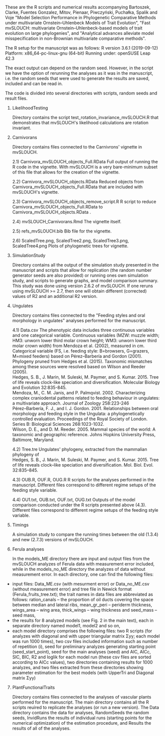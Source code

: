 These are the R scripts and numerical results accompanying Bartoszek, Clarke, Fuentes Gonzalez, Mitov, Pienaar, Piwczyński, Puchałka, Spalik and Voje "Model Selection Performance in Phylogenetic Comparative Methods under multivariate Ornstein–Uhlenbeck Models of Trait Evolution", "Fast mvSLOUCH: multivariate Ornstein–Uhlenbeck-based models of trait evolution on large phylogenies", and "Analytical advances alleviate model misspecification in non-Brownian multivariate comparative methods".

The R setup for the manuscript was as follows: R version 3.6.1 (2019-09-12) Platform: x86_64-pc-linux-gnu (64-bit) Running under: openSUSE Leap 42.3

The exact output can depend on the random seed. However, in the script we have the option of rerunning the analyses as it was in the manuscript, i.e.
the random seeds that were used to generate the results are saved, included and can be read in.

The code is divided into several directories with scripts, random seeds and result files.

1) LikelihoodTesting

    Directory contains the script test_rotation_invariance_mvSLOUCH.R that demonstrates that mvSLOUCH's likelihood calculations are rotation invariant.
        
2) Carnivorans

    Directory contains files connected to the Carnivrons' vignette in mvSLOUCH.
    
    2.1) Carnivora_mvSLOUCH_objects_Full.RData
        Full output of  running the R code in the vignette. With mvSLOUCH is a very bare-minimum subset of this file that allows for the creation of the            vignette.
        
    2.2) Carnivora_mvSLOUCH_objects.RData
        Reduced objects from Carnivora_mvSLOUCH_objects_Full.RData that are included with mvSLOUCH's vignette.
        
    2.3) Carnivora_mvSLOUCH_objects_remove_script.R
        R script to reduce Carnivora_mvSLOUCH_objects_Full.RData to Carnivora_mvSLOUCH_objects.RData .
        
    2.4) mvSLOUCH_Carnivorans.Rmd
        The vignette itself.
        
    2.5) refs_mvSLOUCH.bib 
        Bib file for the vignette.
        
    2.6) ScaledTree.png, ScaledTree2.png, ScaledTree3.png, ScaledTree4.png
        Plots of phylogenetic trees for vignette.

3) SimulationStudy

    Directory contains all the output of the simulation study presented in the manuscript and scripts that allow for replication (the random number generator seeds are also provided) or running ones own simulation study, and scripts to generate graphs, and model comparison summary. This study was done using version 2.6.2 of mvSLOUCH. If one reruns using mvSLOUCH >= 2.7, then one will obtain different (corrected) values of R2 and an additional R2 version. 
    
4) Ungulates

    Directory contains files connected to the "Feeding styles and oral morphology in ungulates" analyses performed for the manuscript.
    
    4.1) Data.csv
        The phenotypic data includes three continuous variables and one categorical variable. Continuous variables (MZW: muzzle width; HM3: unworn lower 
        third molar crown height; WM3: unworn lower third molar crown width) from Mendoza et al. (2002), measured in cm. Categorical variable (FS, i.e. 
        feeding style: B=browsers, G=grazers, M=mixed feeders) based on Pérez–Barbería and Gordon (2001). Phylogeny pruned from Hedges et al. (2015). 
        Taxonomic mismatches among these sources were resolved based on Wilson and Reeder (2005).        
        Hedges, S. B., J. Marin, M. Suleski, M. Paymer, and S. Kumar. 2015. Tree of life reveals clock-like speciation and diversification. 
        Molecular Biology and Evolution 32:835-845.        
        Mendoza, M., C. M. Janis, and P. Palmqvist. 2002. Characterizing complex craniodental patterns related to feeding behaviour in ungulates: 
        a multivariate approach. Journal of Zoology 258:223-246       
      Pérez–Barbería, F. J., and I. J. Gordon. 2001. Relationships between oral morphology and feeding style in the Ungulata: a phylogenetically
        controlled evaluation. Proceedings of the Royal Society of London. Series B: Biological Sciences 268:1023-1032.       
      Wilson, D. E., and D. M. Reeder. 2005. Mammal species of the world: A taxonomic and geographic reference. 
        Johns Hopkins University Press, Baltimore, Maryland.         
    
    4.2) Tree.tre 
        Ungulates' phylogeny, extracted from the mammalian phylogeny of         
        Hedges, S. B., J. Marin, M. Suleski, M. Paymer, and S. Kumar. 2015. Tree of life reveals clock–like speciation and diversification. Mol. Biol. Evol. 32:835–845.
        
    4.3) OUB.R, OUF.R, OUG.R
        R scripts for the analyses performed in the manuscript. Different files correspond to different regime setups of the feeding style variable.
        
    4.4) OU1.txt, OUB.txt, OUF.txt, OUG.txt
        Outputs of the model comparison conducted under the R scripts presented above (4.3). Different files correspond to different regime setups of the feeding style variable.
        
5) Timings

    A simulation study to compare the running times between the old (1.3.4) and new (2.7.3) versions of mvSLOUCH.

6) Ferula analyses

    In the models_ME directory there are input and output files from the mvSLOUCH analyzes of Ferula data with measurement error included, while in the models_no_ME                directory the analyzes of data without measurement error. In each directory, one can find the following files:

- input files: Data_ME.csv (with mesurment error) or Data_no_ME.csv (without measurement error) and tree file in Newick format (Ferula_fruits_tree.txt); the trait names in data files are abbreviated as follows: ration_canals – the proportion of oil ducts covering the space between median and lateral ribs, mean_gr_peri – periderm thickness, wings_area – wing area, thick_wings – wing thickness and seed_mass – seed mass,
- the results for 8 analyzed models (see Fig. 2 in the main text), each in separate directory named model1, model2 and so on,
- each model directory comprises the following files: two R scripts (for analyzes with diagonal and with upper triangular matrix Σyy; each model was run 1000 times), two csv files included information such as number of repetition (i), seed for preliminary analyzes generating starting point (seed_start_point), seed for the main analyses (seed) and AIC, AICc, SIC, BIC, R2 and loglik for each model run (these csv files are sorted according to AICc values), two directories containing results for 1000 analyzes, and two files extracted from these directories showing parameter estimation for the best models (with UpperTri and Diagonal matrix Σyy) 

7) PlantFunctionalTraits 

      Directory contains files connected to the analyses of vascular plants performed for the manuscript. The main directory contains all the R scripts reuired to replicate the analyses (or run a new version). The Data directory contains the data for analyses, RandomSeeds the random seeds, InvidRuns the results of individual runs (starting points for the numerical optimization) of the estimation procedure, and Results the results of all of the analyses.
  
